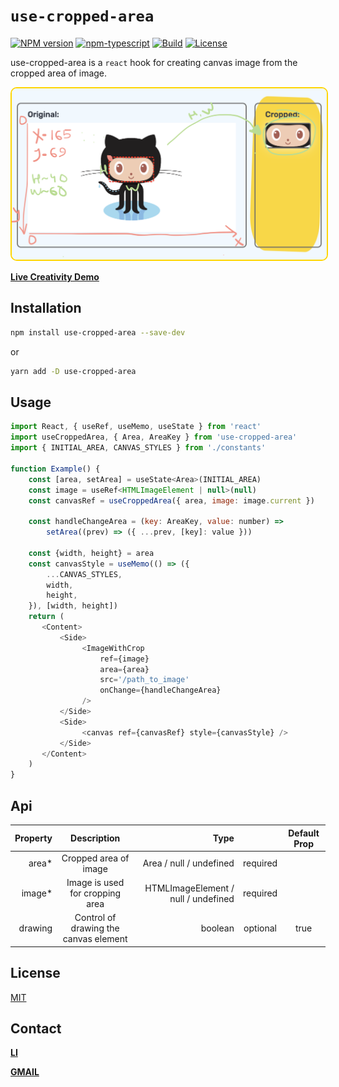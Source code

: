 # `use-cropped-area`

[![NPM version][npm-image]][npm-url]
[![npm-typescript]][npm-typescript-url]
[![Build][github-build]][github-build-url]
[![License][github-license]][github-license-url]

use-cropped-area is a `react` hook for creating canvas image from the cropped area of image.

<img src="./img.png" style="border: 2px solid #FED500; border-radius: 10px" alt="view-example">

[**Live Creativity Demo**](https://typeof-null.github.io/use-cropped-area/)


## Installation

```bash
npm install use-cropped-area --save-dev
```

or

```bash
yarn add -D use-cropped-area
```


## Usage

```js
import React, { useRef, useMemo, useState } from 'react'
import useCroppedArea, { Area, AreaKey } from 'use-cropped-area'
import { INITIAL_AREA, CANVAS_STYLES } from './constants'

function Example() {
    const [area, setArea] = useState<Area>(INITIAL_AREA)
    const image = useRef<HTMLImageElement | null>(null)
    const canvasRef = useCroppedArea({ area, image: image.current })
    
    const handleChangeArea = (key: AreaKey, value: number) => 
        setArea((prev) => ({ ...prev, [key]: value }))

    const {width, height} = area
    const canvasStyle = useMemo(() => ({
        ...CANVAS_STYLES,
        width,
        height,
    }), [width, height])
    return (
       <Content> 
           <Side>
                <ImageWithCrop
                    ref={image}
                    area={area}
                    src='/path_to_image'
                    onChange={handleChangeArea}
                />
           </Side>
           <Side>
                <canvas ref={canvasRef} style={canvasStyle} />
           </Side>   
       </Content>    
    )
}
```

## Api
<div id="api" />

| Property |              Description               |                                Type |          | Default Prop |
|---------:|:--------------------------------------:|------------------------------------:|:--------:|:------------:|
|    area* |         Cropped area of image          |             Area / null / undefined | required |              |
|   image* |    Image is used for cropping area     | HTMLImageElement / null / undefined | required |              |
|  drawing | Control of drawing the canvas element  |                             boolean | optional |     true     |


## License

[MIT](LICENSE)

## Contact
[**LI**](https://www.linkedin.com/in/mikhail-vasilev-frontend/)

[**GMAIL**](https://mail.google.com/mail/?view=cm&fs=1&to=mikhail.vasilev17@gmail.com&su=npm-package&body=Hello,)

[npm-url]: https://www.npmjs.com/package/use-cropped-area
[npm-image]: https://img.shields.io/npm/v/use-cropped-area
[github-license]: https://img.shields.io/github/license/typeof-null/use-cropped-area
[github-license-url]: https://github.com/typeof-null/use-cropped-area/blob/master/LICENSE
[npm-typescript]: https://img.shields.io/npm/types/use-cropped-area
[npm-typescript-url]: https://www.typescriptlang.org/
[github-build]: https://github.com/typeof-null/use-cropped-area/actions/workflows/publish.yml/badge.svg
[github-build-url]: https://github.com/typeof-null/use-cropped-area/actions/workflows/publish.yml
